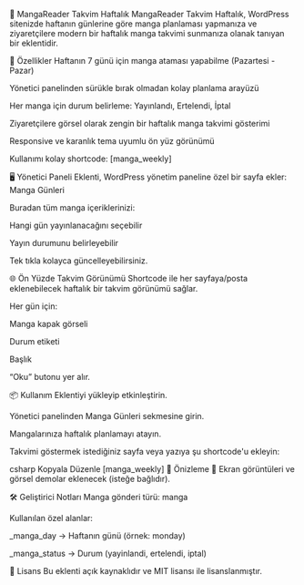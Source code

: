 📅 MangaReader Takvim Haftalık
MangaReader Takvim Haftalık, WordPress sitenizde haftanın günlerine göre manga planlaması yapmanıza ve ziyaretçilere modern bir haftalık manga takvimi sunmanıza olanak tanıyan bir eklentidir.

🚀 Özellikler
Haftanın 7 günü için manga ataması yapabilme (Pazartesi - Pazar)

Yönetici panelinden sürükle bırak olmadan kolay planlama arayüzü

Her manga için durum belirleme: Yayınlandı, Ertelendi, İptal

Ziyaretçilere görsel olarak zengin bir haftalık manga takvimi gösterimi

Responsive ve karanlık tema uyumlu ön yüz görünümü

Kullanımı kolay shortcode: [manga_weekly]

🖥️ Yönetici Paneli
Eklenti, WordPress yönetim paneline özel bir sayfa ekler: Manga Günleri

Buradan tüm manga içeriklerinizi:

Hangi gün yayınlanacağını seçebilir

Yayın durumunu belirleyebilir

Tek tıkla kolayca güncelleyebilirsiniz.

🌐 Ön Yüzde Takvim Görünümü
Shortcode ile her sayfaya/posta eklenebilecek haftalık bir takvim görünümü sağlar.

Her gün için:

Manga kapak görseli

Durum etiketi

Başlık

“Oku” butonu yer alır.

📦 Kullanım
Eklentiyi yükleyip etkinleştirin.

Yönetici panelinden Manga Günleri sekmesine girin.

Mangalarınıza haftalık planlamayı atayın.

Takvimi göstermek istediğiniz sayfa veya yazıya şu shortcode'u ekleyin:

csharp
Kopyala
Düzenle
[manga_weekly]
📸 Önizleme
📌 Ekran görüntüleri ve görsel demolar eklenecek (isteğe bağlıdır).

🛠️ Geliştirici Notları
Manga gönderi türü: manga

Kullanılan özel alanlar:

_manga_day → Haftanın günü (örnek: monday)

_manga_status → Durum (yayinlandi, ertelendi, iptal)

📃 Lisans
Bu eklenti açık kaynaklıdır ve MIT lisansı ile lisanslanmıştır.
